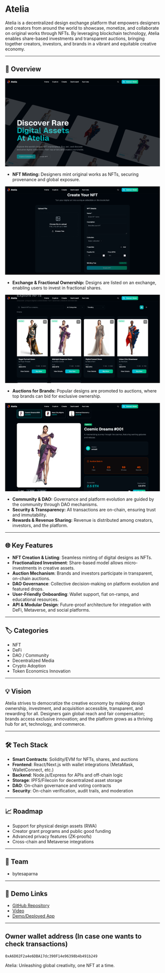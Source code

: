 # Atelia

Atelia is a decentralized design exchange platform that empowers designers and creators from around the world to showcase, monetize, and collaborate on original works through NFTs. By leveraging blockchain technology, Atelia enables share-based investments and transparent auctions, bringing together creators, investors, and brands in a vibrant and equitable creative economy.

---

## 🚀 Overview

![Atelia Home](public/atelia-home.png)


- **NFT Minting:** Designers mint original works as NFTs, securing provenance and global exposure.

![Atelia Create](public/atelia-create.png)


- **Exchange & Fractional Ownership:** Designs are listed on an exchange, enabling users to invest in fractional shares.

![Atelia Shares](public/atelia-shares.png)


- **Auctions for Brands:** Popular designs are promoted to auctions, where top brands can bid for exclusive ownership.

![Atelia Auction](public/atelia-auction.png)


- **Community & DAO:** Governance and platform evolution are guided by the community through DAO mechanisms.
- **Security & Transparency:** All transactions are on-chain, ensuring trust and immutability.
- **Rewards & Revenue Sharing:** Revenue is distributed among creators, investors, and the platform.

---

## 🌐 Key Features

- **NFT Creation & Listing**: Seamless minting of digital designs as NFTs.
- **Fractionalized Investment**: Share-based model allows micro-investments in creative assets.
- **Auction Mechanism**: Brands and investors participate in transparent, on-chain auctions.
- **DAO Governance**: Collective decision-making on platform evolution and featured drops.
- **User-Friendly Onboarding**: Wallet support, fiat on-ramps, and educational resources.
- **API & Modular Design**: Future-proof architecture for integration with DeFi, Metaverse, and social platforms.

---

## 🏷️ Categories

- NFT
- DeFi
- DAO / Community
- Decentralized Media
- Crypto Adoption
- Token Economics Innovation

---

## 💡 Vision

Atelia strives to democratize the creative economy by making design ownership, investment, and acquisition accessible, transparent, and rewarding for all. Designers gain global reach and fair compensation; brands access exclusive innovation; and the platform grows as a thriving hub for art, technology, and commerce.

---

## 🛠️ Tech Stack

- **Smart Contracts**: Solidity/EVM for NFTs, shares, and auctions
- **Frontend**: React/Next.js with wallet integrations (MetaMask, WalletConnect, etc.)
- **Backend**: Node.js/Express for APIs and off-chain logic
- **Storage**: IPFS/Filecoin for decentralized asset storage
- **DAO**: On-chain governance and voting contracts
- **Security**: On-chain verification, audit trails, and moderation

---

## 📈 Roadmap

- Support for physical design assets (RWA)
- Creator grant programs and public good funding
- Advanced privacy features (ZK-proofs)
- Cross-chain and Metaverse integrations

---

## 👥 Team

- bytesaparna

---

## 📎 Demo Links

- [GitHub Repository](https://github.com/bytesaparna/atelia)
- [Video](https://drive.google.com/drive/folders/1TH78grEf4oFpjf1alpyHZyNejcM0eyow)
- [Demo/Deployed App](https://atelia.vercel.app/)


---

## Owner wallet address (In case one wants to check transactions)
`0xA6D02F2a4e6DBA17dc390F14e96398b4b491b249`


Atelia: Unleashing global creativity, one NFT at a time.
